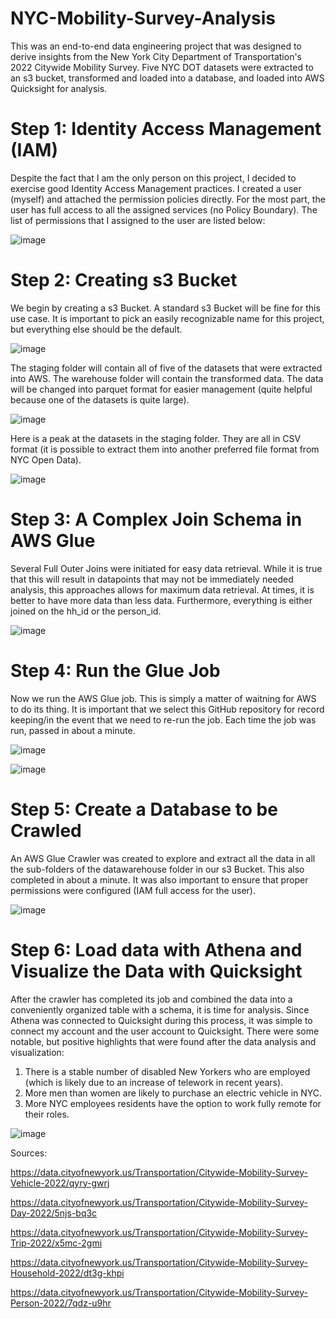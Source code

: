 # NYC-Mobility-Survey-Analysis
This was an end-to-end data engineering project that was designed to derive insights from the New York City Department of Transportation's 2022 Citywide Mobility Survey. Five NYC DOT datasets were extracted to an s3 bucket, transformed and loaded into a database, and loaded into AWS Quicksight for analysis.

# Step 1: Identity Access Management (IAM)
Despite the fact that I am the only person on this project, I decided to exercise good Identity Access Management practices. I created a user (myself) and attached the permission policies directly. For the most part, the user has full access to all the assigned services (no Policy Boundary). The list of permissions that I assigned to the user are listed below:

![image](https://github.com/Tyriek-cloud/NYC-Mobility-Survey-Analysis/assets/62261407/b1773fe0-bd1c-4c77-9e32-9ad54e49773b)

# Step 2: Creating s3 Bucket
We begin by creating a s3 Bucket. A standard s3 Bucket will be fine for this use case. It is important to pick an easily recognizable name for this project, but everything else should be the default.

![image](https://github.com/Tyriek-cloud/NYC-Mobility-Survey-Analysis/assets/62261407/69178f6f-2d84-4ccf-a860-1feef1a50825)

The staging folder will contain all of five of the datasets that were extracted into AWS. The warehouse folder will contain the transformed data. The data will be changed into parquet format for easier management (quite helpful because one of the datasets is quite large).

![image](https://github.com/Tyriek-cloud/NYC-Mobility-Survey-Analysis/assets/62261407/e34b5fbc-d465-4449-903e-8e535bb9c25d)

Here is a peak at the datasets in the staging folder. They are all in CSV format (it is possible to extract them into another preferred file format from NYC Open Data).

![image](https://github.com/Tyriek-cloud/NYC-Mobility-Survey-Analysis/assets/62261407/c9e781e6-4b04-4a22-8ad1-453205117c0b)

# Step 3: A Complex Join Schema in AWS Glue
Several Full Outer Joins were initiated for easy data retrieval. While it is true that this will result in datapoints that may not be immediately needed analysis, this approaches allows for maximum data retrieval. At times, it is better to have more data than less data. Furthermore, everything is either joined on the hh_id or the person_id.

![image](https://github.com/Tyriek-cloud/NYC-Mobility-Survey-Analysis/assets/62261407/a4e9e992-72d6-4f91-9a06-c882830837a9)

# Step 4: Run the Glue Job
Now we run the AWS Glue job. This is simply a matter of waitning for AWS to do its thing. It is important that we select this GitHub repository for record keeping/in the event that we need to re-run the job. Each time the job was run, passed in about a minute.

![image](https://github.com/Tyriek-cloud/NYC-Mobility-Survey-Analysis/assets/62261407/38023dde-5f8e-418b-9063-bb3461ac99c0)

![image](https://github.com/Tyriek-cloud/NYC-Mobility-Survey-Analysis/assets/62261407/8a2c23c3-ca11-4335-80cd-175278f2223b)

# Step 5: Create a Database to be Crawled
An AWS Glue Crawler was created to explore and extract all the data in all the sub-folders of the datawarehouse folder in our s3 Bucket. This also completed in about a minute. It was also important to ensure that proper permissions were configured (IAM full access for the user).

![image](https://github.com/Tyriek-cloud/NYC-Mobility-Survey-Analysis/assets/62261407/a0947851-ec4f-488b-9167-4fec43030b49)

# Step 6: Load data with Athena and Visualize the Data with Quicksight
After the crawler has completed its job and combined the data into a conveniently organized table with a schema, it is time for analysis. Since Athena was connected to Quicksight during this process, it was simple to connect my account and the user account to Quicksight. There were some notable, but positive highlights that were found after the data analysis and visualization:

1) There is a stable number of disabled New Yorkers who are employed (which is likely due to an increase of
telework in recent years).
2) More men than women are likely to purchase an electric vehicle in NYC.
3) More NYC employees residents have the option to work fully remote for their roles.

![image](https://github.com/Tyriek-cloud/NYC-Mobility-Survey-Analysis/assets/62261407/e749bb4c-43cf-4572-bc38-f8bc47df6445)

Sources:

https://data.cityofnewyork.us/Transportation/Citywide-Mobility-Survey-Vehicle-2022/qyry-gwrj

https://data.cityofnewyork.us/Transportation/Citywide-Mobility-Survey-Day-2022/5njs-bq3c

https://data.cityofnewyork.us/Transportation/Citywide-Mobility-Survey-Trip-2022/x5mc-2gmi

https://data.cityofnewyork.us/Transportation/Citywide-Mobility-Survey-Household-2022/dt3g-khpi

https://data.cityofnewyork.us/Transportation/Citywide-Mobility-Survey-Person-2022/7qdz-u9hr
